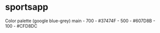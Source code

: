 # sportsapp

Color palette
(google blue-grey)
main - 700 - #37474F
     - 500 - #607D8B
     - 100 - #CFD8DC